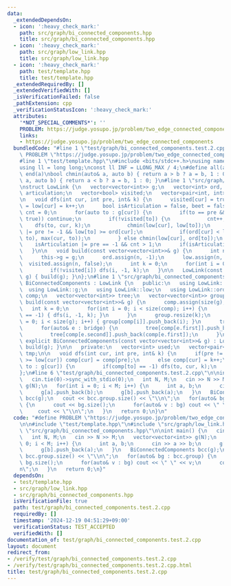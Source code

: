 ```yaml
---
data:
  _extendedDependsOn:
  - icon: ':heavy_check_mark:'
    path: src/graph/bi_connected_components.hpp
    title: src/graph/bi_connected_components.hpp
  - icon: ':heavy_check_mark:'
    path: src/graph/low_link.hpp
    title: src/graph/low_link.hpp
  - icon: ':heavy_check_mark:'
    path: test/template.hpp
    title: test/template.hpp
  _extendedRequiredBy: []
  _extendedVerifiedWith: []
  _isVerificationFailed: false
  _pathExtension: cpp
  _verificationStatusIcon: ':heavy_check_mark:'
  attributes:
    '*NOT_SPECIAL_COMMENTS*': ''
    PROBLEM: https://judge.yosupo.jp/problem/two_edge_connected_components
    links:
    - https://judge.yosupo.jp/problem/two_edge_connected_components
  bundledCode: "#line 1 \"test/graph/bi_connected_components.test.2.cpp\"\n#define\
    \ PROBLEM \"https://judge.yosupo.jp/problem/two_edge_connected_components\"\n\n\
    #line 1 \"test/template.hpp\"\n#include <bits/stdc++.h>\nusing namespace std;\n\
    using ll = long long;\nconst ll INF = LLONG_MAX / 4;\n#define all(a) begin(a),\
    \ end(a)\nbool chmin(auto& a, auto b) { return a > b ? a = b, 1 : 0; }\nbool chmax(auto&\
    \ a, auto b) { return a < b ? a = b, 1 : 0; }\n#line 1 \"src/graph/low_link.hpp\"\
    \nstruct LowLink {\n   vector<vector<int>> g;\n   vector<int> ord, low;\n   vector<int>\
    \ articulation;\n   vector<bool> visited;\n   vector<pair<int, int>> bridge;\n\
    \n   void dfs(int cur, int pre, int& k) {\n      visited[cur] = true;\n      ord[cur]\
    \ = low[cur] = k++;\n      bool isArticulation = false, beet = false;\n      int\
    \ cnt = 0;\n      for(auto to : g[cur]) {\n         if(to == pre && !exchange(beet,\
    \ true)) continue;\n         if(!visited[to]) {\n            cnt++;\n        \
    \    dfs(to, cur, k);\n            chmin(low[cur], low[to]);\n            isArticulation\
    \ |= pre != -1 && low[to] >= ord[cur];\n            if(ord[cur] < low[to]) bridge.emplace_back(min(cur,\
    \ to), max(cur, to));\n         } else chmin(low[cur], ord[to]);\n      }\n  \
    \    isArticulation |= pre == -1 && cnt > 1;\n      if(isArticulation) articulation.push_back(cur);\n\
    \   }\n\n   void build(const vector<vector<int>>& g) {\n      int n = g.size();\n\
    \      this->g = g;\n      ord.assign(n, -1);\n      low.assign(n, -1);\n    \
    \  visited.assign(n, false);\n      int k = 0;\n      for(int i = 0; i < n; i++)\n\
    \         if(!visited[i]) dfs(i, -1, k);\n   }\n\n   LowLink(const vector<vector<int>>&\
    \ g) { build(g); }\n};\n#line 1 \"src/graph/bi_connected_components.hpp\"\nstruct\
    \ BiConnectedComponents : LowLink {\n   public:\n   using LowLink::bridge;\n \
    \  using LowLink::g;\n   using LowLink::low;\n   using LowLink::ord;\n\n   vector<int>\
    \ comp;\n   vector<vector<int>> tree;\n   vector<vector<int>> group;\n\n   void\
    \ build(const vector<vector<int>>& g) {\n      comp.assign(size(g), -1);\n   \
    \   int k = 0;\n      for(int i = 0; i < size(comp); i++) {\n         if(comp[i]\
    \ == -1) { dfs(i, -1, k); }\n      }\n      group.resize(k);\n      for(int i\
    \ = 0; i < size(g); i++) { group[comp[i]].push_back(i); }\n      tree.resize(k);\n\
    \      for(auto& e : bridge) {\n         tree[comp[e.first]].push_back(comp[e.second]);\n\
    \         tree[comp[e.second]].push_back(comp[e.first]);\n      }\n   }\n\n  \
    \ explicit BiConnectedComponents(const vector<vector<int>>& g) : LowLink(g) {\
    \ build(g); }\n\n   private:\n   vector<int> used;\n   vector<pair<int, int>>\
    \ tmp;\n\n   void dfs(int cur, int pre, int& k) {\n      if(pre != -1 && ord[pre]\
    \ >= low[cur]) comp[cur] = comp[pre];\n      else comp[cur] = k++;\n      for(auto\
    \ to : g[cur]) {\n         if(comp[to] == -1) dfs(to, cur, k);\n      }\n   }\n\
    };\n#line 6 \"test/graph/bi_connected_components.test.2.cpp\"\n\nint main() {\n\
    \   cin.tie(0)->sync_with_stdio(0);\n   int N, M;\n   cin >> N >> M;\n   vector<vector<int>>\
    \ g(N);\n   for(int i = 0; i < M; i++) {\n      int a, b;\n      cin >> a >> b;\n\
    \      g[a].push_back(b);\n      g[b].push_back(a);\n   }\n   BiConnectedComponents\
    \ bcc(g);\n   cout << bcc.group.size() << \"\\n\";\n   for(auto& bg : bcc.group)\
    \ {\n      cout << bg.size();\n      for(auto& v : bg) cout << \" \" << v;\n \
    \     cout << \"\\n\";\n   }\n   return 0;\n}\n"
  code: "#define PROBLEM \"https://judge.yosupo.jp/problem/two_edge_connected_components\"\
    \n\n#include \"test/template.hpp\"\n#include \"src/graph/low_link.hpp\"\n#include\
    \ \"src/graph/bi_connected_components.hpp\"\n\nint main() {\n   cin.tie(0)->sync_with_stdio(0);\n\
    \   int N, M;\n   cin >> N >> M;\n   vector<vector<int>> g(N);\n   for(int i =\
    \ 0; i < M; i++) {\n      int a, b;\n      cin >> a >> b;\n      g[a].push_back(b);\n\
    \      g[b].push_back(a);\n   }\n   BiConnectedComponents bcc(g);\n   cout <<\
    \ bcc.group.size() << \"\\n\";\n   for(auto& bg : bcc.group) {\n      cout <<\
    \ bg.size();\n      for(auto& v : bg) cout << \" \" << v;\n      cout << \"\\\
    n\";\n   }\n   return 0;\n}"
  dependsOn:
  - test/template.hpp
  - src/graph/low_link.hpp
  - src/graph/bi_connected_components.hpp
  isVerificationFile: true
  path: test/graph/bi_connected_components.test.2.cpp
  requiredBy: []
  timestamp: '2024-12-19 04:51:29+09:00'
  verificationStatus: TEST_ACCEPTED
  verifiedWith: []
documentation_of: test/graph/bi_connected_components.test.2.cpp
layout: document
redirect_from:
- /verify/test/graph/bi_connected_components.test.2.cpp
- /verify/test/graph/bi_connected_components.test.2.cpp.html
title: test/graph/bi_connected_components.test.2.cpp
---
```

